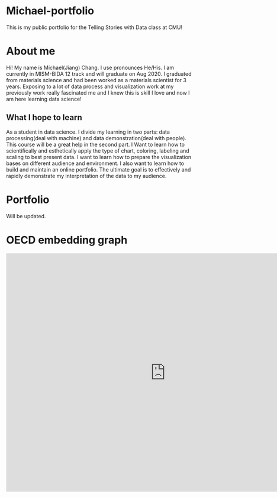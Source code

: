 # Michael-portfolio
This is my public portfolio for the Telling Stories with Data class at CMU!

# About me
Hi! My name is Michael(Jiang) Chang. I use pronounces He/His. I am currently in MISM-BIDA 12 track and will graduate on Aug 2020. I graduated from materials science and had been worked as a materials scientist for 3 years. Exposing to a lot of data process and visualization work at my previously work really fascinated me and I knew this is skill I love and now I am here learning data science!

## What I hope to learn
As a student in data science. I divide my learning in two parts: data processing(deal with machine) and data demonstration(deal with people). This course will be a great help in the second part. I Want to learn how to scientifically and esthetically apply the type of chart, coloring, labeling and scaling to best present data. I want to learn how to prepare the visualization bases on different audience and environment. I also want to learn how to build and maintain an online portfolio. The ultimate goal is to effectively and rapidly demonstrate my interpretation of the data to my audience.

# Portfolio
Will be updated. 

# OECD embedding graph
<iframe src="https://data.oecd.org/chart/5OLY" width="860" height="645" style="border: 0" mozallowfullscreen="true" webkitallowfullscreen="true" allowfullscreen="true"><a href="https://data.oecd.org/chart/5OLY" target="_blank">OECD Chart: General government debt, Total, % of GDP, Annual, 2015</a></iframe>
